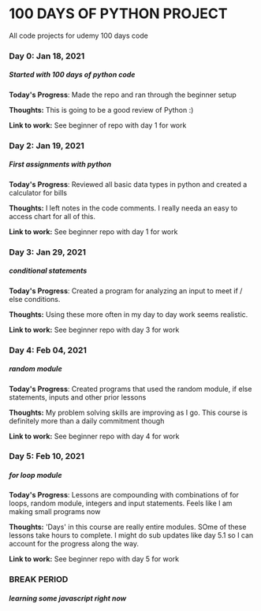 # 100 DAYS OF PYTHON PROJECT
 All code projects for udemy 100 days code


### Day 0: Jan 18, 2021 
##### Started with 100 days of python code

**Today's Progress**: Made the repo and ran through the beginner setup

**Thoughts:** This is going to be a good review of Python :)

**Link to work:** See beginner of repo with day 1 for work


### Day 2: Jan 19, 2021 
##### First assignments with python

**Today's Progress**: Reviewed all basic data types in python and created a calculator for bills

**Thoughts:** I left notes in the code comments. I really needa an easy to access chart for all of this.

**Link to work:** See beginner  repo with day 1 for work

### Day 3: Jan 29, 2021 
##### conditional statements

**Today's Progress**: Created a program for analyzing an input to meet if / else conditions.

**Thoughts:** Using these more often in my day to day work seems realistic.

**Link to work:** See beginner  repo with day 3 for work

### Day 4: Feb 04, 2021 
##### random module

**Today's Progress**: Created programs that used the random module, if else statements, inputs and other prior lessons

**Thoughts:** My problem solving skills are improving as I go. This course is definitely more than a daily commitment though

**Link to work:** See beginner  repo with day 4 for work

### Day 5: Feb 10, 2021 
##### for loop module

**Today's Progress**: Lessons are compounding with combinations of for loops, random module, integers and input statements. Feels like I am making small programs now

**Thoughts:** 'Days' in this course are really entire modules. SOme of these lessons take hours to complete. I might do sub updates like day 5.1 so I can account for the progress along the way.

**Link to work:** See beginner  repo with day 5 for work

### BREAK PERIOD
##### learning some javascript right now
